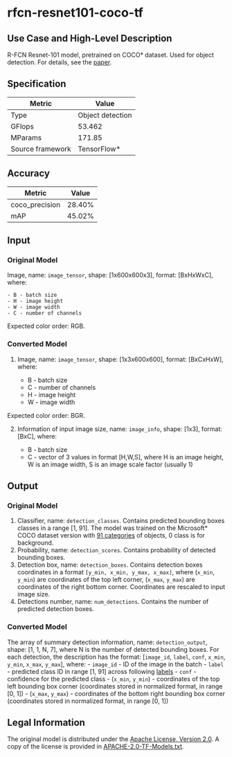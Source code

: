 # rfcn-resnet101-coco-tf

## Use Case and High-Level Description

R-FCN Resnet-101 model, pretrained on COCO\* dataset. Used for object detection. For details, see the [paper](https://arxiv.org/abs/1605.06409).

## Specification

| Metric                          | Value                                     |
|---------------------------------|-------------------------------------------|
| Type                            | Object detection                          |
| GFlops                          | 53.462                                    |
| MParams                         | 171.85                                    |
| Source framework                | TensorFlow\*                              |

## Accuracy

| Metric | Value |
| ------ | ----- |
| coco_precision | 28.40%|
| mAP | 45.02%|

## Input

### Original Model

Image, name: `image_tensor`, shape: [1x600x600x3], format: [BxHxWxC],
   where:

    - B - batch size
    - H - image height
    - W - image width
    - C - number of channels

   Expected color order: RGB.

### Converted Model

1. Image, name: `image_tensor`, shape: [1x3x600x600], format: [BxCxHxW],
where:

   - B - batch size
   - C - number of channels
   - H - image height
   - W - image width

Expected color order: BGR.

2. Information of input image size, name: `image_info`, shape: [1x3], format: [BxC],
   where:

    - B - batch size
    - C - vector of 3 values in format [H,W,S], where H is an image height, W is an image width, S is an image scale factor (usually 1)

## Output

### Original Model

1. Classifier, name: `detection_classes`. Contains predicted bounding boxes classes in a range [1, 91]. The model was trained on the Microsoft\* COCO dataset version with [91 categories](../../../data/dataset_classes/coco_91cl_bkgr.txt) of objects, 0 class is for background.
2. Probability, name: `detection_scores`. Contains probability of detected bounding boxes.
3. Detection box, name: `detection_boxes`. Contains detection boxes coordinates in a format `[y_min, x_min, y_max, x_max]`, where (`x_min`, `y_min`)  are coordinates of the top left corner, (`x_max`, `y_max`) are coordinates of the right bottom corner. Coordinates are rescaled to input image size.
4. Detections number, name: `num_detections`. Contains the number of predicted detection boxes.

### Converted Model

The array of summary detection information, name: `detection_output`, shape: [1, 1, N, 7], where N is the number of detected
bounding boxes. For each detection, the description has the format:
[`image_id`, `label`, `conf`, `x_min`, `y_min`, `x_max`, `y_max`],
    where:
    - `image_id` - ID of the image in the batch
    - `label` - predicted class ID in range [1, 91] across following [labels](../../../data/dataset_classes/coco_91cl_bkgr.txt)
    - `conf` - confidence for the predicted class
    - (`x_min`, `y_min`) - coordinates of the top left bounding box corner (coordinates stored in normalized format, in range [0, 1])
    - (`x_max`, `y_max`) - coordinates of the bottom right bounding box corner  (coordinates stored in normalized format, in range [0, 1])

## Legal Information

The original model is distributed under the
[Apache License, Version 2.0](https://raw.githubusercontent.com/tensorflow/models/master/LICENSE).
A copy of the license is provided in [APACHE-2.0-TF-Models.txt](../licenses/APACHE-2.0-TF-Models.txt).
